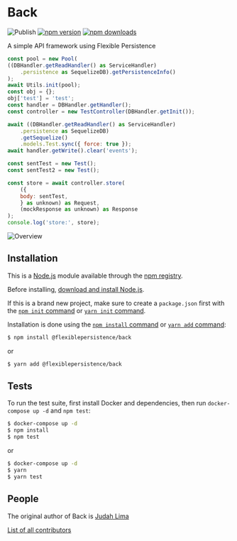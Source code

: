 # Back

![Publish](https://github.com/Judahh/back/workflows/Publish/badge.svg)
[![npm version](https://badge.fury.io/js/@flexiblepersistence/back.svg)](https://badge.fury.io/js/@flexiblepersistence/back)
[![npm downloads](https://img.shields.io/npm/dt/@flexiblepersistence/back.svg)](https://img.shields.io/npm/dt/@flexiblepersistence/back.svg)

A simple API framework using Flexible Persistence

```js
const pool = new Pool(
((DBHandler.getReadHandler() as ServiceHandler)
    .persistence as SequelizeDB).getPersistenceInfo()
);
await Utils.init(pool);
const obj = {};
obj['test'] = 'test';
const handler = DBHandler.getHandler();
const controller = new TestController(DBHandler.getInit());

await ((DBHandler.getReadHandler() as ServiceHandler)
    .persistence as SequelizeDB)
    .getSequelize()
    .models.Test.sync({ force: true });
await handler.getWrite().clear('events');

const sentTest = new Test();
const sentTest2 = new Test();

const store = await controller.store(
    ({
    body: sentTest,
    } as unknown) as Request,
    (mockResponse as unknown) as Response
);
console.log('store:', store);
```

![Overview](./doc/overview.svg)

## Installation

This is a [Node.js](https://nodejs.org/en/) module available through the
[npm registry](https://www.npmjs.com/).

Before installing,
[download and install Node.js](https://nodejs.org/en/download/).

If this is a brand new project, make sure to create a `package.json` first with
the [`npm init` command](https://docs.npmjs.com/creating-a-package-json-file) or
[`yarn init` command](https://classic.yarnpkg.com/en/docs/cli/init/).

Installation is done using the
[`npm install` command](https://docs.npmjs.com/getting-started/installing-npm-packages-locally)
or [`yarn add` command](https://classic.yarnpkg.com/en/docs/cli/add):

```bash
$ npm install @flexiblepersistence/back
```

or

```bash
$ yarn add @flexiblepersistence/back
```

## Tests

To run the test suite, first install Docker and dependencies, then run
`docker-compose up -d` and `npm test`:

```bash
$ docker-compose up -d
$ npm install
$ npm test
```

or

```bash
$ docker-compose up -d
$ yarn
$ yarn test
```

## People

The original author of Back is [Judah Lima](https://github.com/Judahh)

[List of all contributors](https://github.com/Judahh/back/graphs/contributors)
